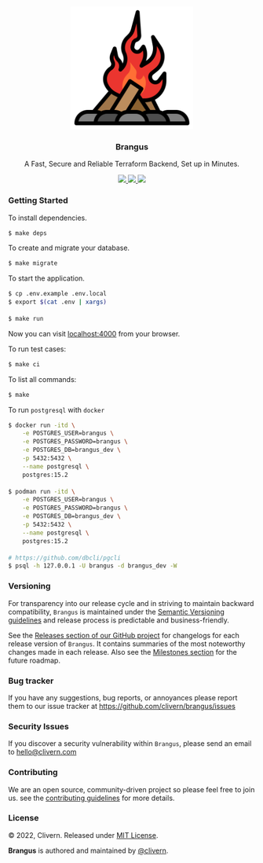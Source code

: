<p align="center">
    <img alt="Brangus Logo" src="/assets/img/logo.png?v=0.4.0" width="250" />
    <h3 align="center">Brangus</h3>
    <p align="center">A Fast, Secure and Reliable Terraform Backend, Set up in Minutes.</p>
    <p align="center">
        <a href="https://github.com/Clivern/Brangus/actions/workflows/ci.yml">
            <img src="https://github.com/Clivern/Brangus/actions/workflows/ci.yml/badge.svg"/>
        </a>
        <a href="https://github.com/Clivern/Brangus/releases">
            <img src="https://img.shields.io/badge/Version-0.4.0-1abc9c.svg">
        </a>
        <a href="https://github.com/Clivern/Brangus/blob/master/LICENSE">
            <img src="https://img.shields.io/badge/LICENSE-MIT-orange.svg">
        </a>
    </p>
</p>


### Getting Started

To install dependencies.

```zsh
$ make deps
```

To create and migrate your database.

```zsh
$ make migrate
```

To start the application.

```zsh
$ cp .env.example .env.local
$ export $(cat .env | xargs)

$ make run
```

Now you can visit [localhost:4000](http://localhost:4000) from your browser.

To run test cases:

```zsh
$ make ci
```

To list all commands:

```zsh
$ make
```

To run `postgresql` with `docker`

```zsh
$ docker run -itd \
    -e POSTGRES_USER=brangus \
    -e POSTGRES_PASSWORD=brangus \
    -e POSTGRES_DB=brangus_dev \
    -p 5432:5432 \
    --name postgresql \
    postgres:15.2

$ podman run -itd \
    -e POSTGRES_USER=brangus \
    -e POSTGRES_PASSWORD=brangus \
    -e POSTGRES_DB=brangus_dev \
    -p 5432:5432 \
    --name postgresql \
    postgres:15.2

# https://github.com/dbcli/pgcli
$ psql -h 127.0.0.1 -U brangus -d brangus_dev -W
```


### Versioning

For transparency into our release cycle and in striving to maintain backward compatibility, `Brangus` is maintained under the [Semantic Versioning guidelines](https://semver.org/) and release process is predictable and business-friendly.

See the [Releases section of our GitHub project](https://github.com/clivern/brangus/releases) for changelogs for each release version of `Brangus`. It contains summaries of the most noteworthy changes made in each release. Also see the [Milestones section](https://github.com/clivern/brangus/milestones) for the future roadmap.


### Bug tracker

If you have any suggestions, bug reports, or annoyances please report them to our issue tracker at https://github.com/clivern/brangus/issues


### Security Issues

If you discover a security vulnerability within `Brangus`, please send an email to [hello@clivern.com](mailto:hello@clivern.com)


### Contributing

We are an open source, community-driven project so please feel free to join us. see the [contributing guidelines](CONTRIBUTING.md) for more details.


### License

© 2022, Clivern. Released under [MIT License](https://opensource.org/licenses/mit-license.php).

**Brangus** is authored and maintained by [@clivern](http://github.com/clivern).
